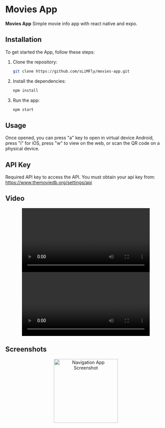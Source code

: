 # Movies App

**Movies App** Simple movie info app with react native and expo.

## Installation

To get started the App, follow these steps:

1. Clone the repository:
   ```bash
   git clone https://github.com/sLiMFly/movies-app.git
   ```
2. Install the dependencies:
   ```bash
   npm install
   ```
3. Run the app:
   ```bash
   npm start
   ```

## Usage

Once opened, you can press "a" key to open in virtual device Android, press "i" for iOS, press "w" to view on the web, or scan the QR code on a physical device.

## API Key

Required API key to access the API.
You must obtain your api key from: https://www.themoviedb.org/settings/api

## Video

<div align="center">
  <video sr="https://github.com/user-attachments/assets/d987ada1-f801-4fdd-99b1-c0115bd9760b" width="400" />
</div>

<div align="center">
  <video src="https://github.com/user-attachments/assets/1fae393c-ecee-4f33-942c-d1c0a1a52d8e" width="400" />
</div>


## Screenshots

<div align="center">
    <img src="https://github.com/user-attachments/assets/16e4730f-eb2f-485f-b61e-3db9cc9ad98d" alt="Navigation App Screenshot" width="200"/>
</div>
